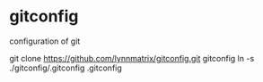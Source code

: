 gitconfig
=========

configuration of git

git clone https://github.com/lynnmatrix/gitconfig.git gitconfig
ln -s ./gitconfig/.gitconfig .gitconfig 
